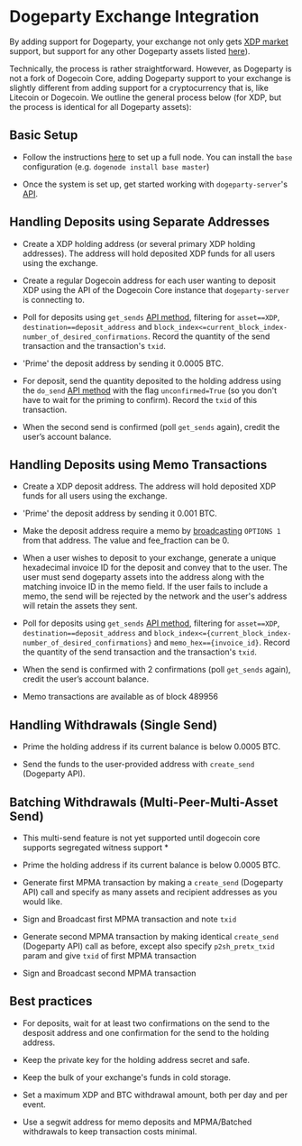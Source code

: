 # Dogeparty Exchange Integration

By adding support for Dogeparty, your exchange not only gets [XDP market](http://coinmarketcap.com/currencies/dogeparty/) support, but support for any other Dogeparty assets listed [here](http://dogeparty.xchain.io/assets)).

Technically, the process is rather straightforward. However, as Dogeparty is not a fork of Dogecoin Core, adding Dogeparty support to your exchange is slightly different from adding support for a cryptocurrency that is, like Litecoin or Dogecoin.  We outline the general process below (for XDP, but the process is identical for all Dogeparty assets):

## Basic Setup

- Follow the instructions [here](https://github.com/DogepartyXDP/Documentation/blob/master/Installation/dogeparty_node.md) to set up a full node. You can install the `base` configuration (e.g. `dogenode install base master`)

- Once the system is set up, get started working with `dogeparty-server`'s [API](https://github.com/DogepartyXDP/Documentation/blob/master/Developers/API.md).


## Handling Deposits using Separate Addresses

- Create a XDP holding address (or several primary XDP holding addresses). The address will hold deposited XDP funds for all users using the exchange.

- Create a regular Dogecoin address for each user wanting to deposit XDP using the API of the Dogecoin Core instance that `dogeparty-server` is connecting to.

- Poll for deposits using `get_sends` [API method](https://github.com/DogepartyXDP/Documentation/blob/master/Developers/API.md), filtering for `asset==XDP`, `destination==deposit_address` and `block_index<=current_block_index-number_of_desired_confirmations`. Record the quantity of the send transaction and the transaction's `txid`.

- 'Prime' the deposit address by sending it 0.0005 BTC.

- For deposit, send the quantity deposited to the holding address using the `do_send` [API method](https://github.com/DogepartyXDP/Documentation/blob/master/Developers/API.md) with the flag `unconfirmed=True` (so you don't have to wait for the priming to confirm). Record the `txid` of this transaction.

- When the second send is confirmed (poll `get_sends` again), credit the user’s account balance.


## Handling Deposits using Memo Transactions

- Create a XDP deposit address. The address will hold deposited XDP funds for all users using the exchange.

- 'Prime' the deposit address by sending it 0.001 BTC.

- Make the deposit address require a memo by [broadcasting](https://github.com/DogepartyXDP/Documentation/blob/master/Developers/API.md#create_broadcast) `OPTIONS 1` from that address.  The value and fee_fraction can be 0.

- When a user wishes to deposit to your exchange, generate a unique hexadecimal invoice ID for the deposit and convey that to the user.  The user must send dogeparty assets into the address along with the matching invoice ID in the memo field.  If the user fails to include a memo, the send will be rejected by the network and the user's address will retain the assets they sent.

- Poll for deposits using `get_sends` [API method](https://github.com/DogepartyXDP/Documentation/blob/master/Developers/API.md), filtering for `asset==XDP`, `destination==deposit_address` and `block_index<={current_block_index-number_of_desired_confirmations}` and `memo_hex=={invoice_id}`. Record the quantity of the send transaction and the transaction's `txid`.

- When the send is confirmed with 2 confirmations (poll `get_sends` again), credit the user’s account balance.

- Memo transactions are available as of block 489956

## Handling Withdrawals (Single Send)

- Prime the holding address if its current balance is below 0.0005 BTC.

- Send the funds to the user-provided address with `create_send` (Dogeparty API).

## Batching Withdrawals (Multi-Peer-Multi-Asset Send)

* This multi-send feature is not yet supported until dogecoin core supports segregated witness support *
- Prime the holding address if its current balance is below 0.0005 BTC.

- Generate first MPMA transaction by making a `create_send` (Dogeparty API) call and specify as many assets and recipient addresses as you would like.

- Sign and Broadcast first MPMA transaction and note `txid`

- Generate second MPMA transaction by making identical `create_send` (Dogeparty API) call as before, except also specify `p2sh_pretx_txid` param and give `txid` of first MPMA transaction

- Sign and Broadcast second MPMA transaction

## Best practices

- For deposits, wait for at least two confirmations on the send to the desposit address and one confirmation for the send to the holding address.

- Keep the private key for the holding address secret and safe.

- Keep the bulk of your exchange's funds in cold storage.

- Set a maximum XDP and BTC withdrawal amount, both per day and per event.

- Use a segwit address for memo deposits and MPMA/Batched withdrawals to keep transaction costs minimal.
